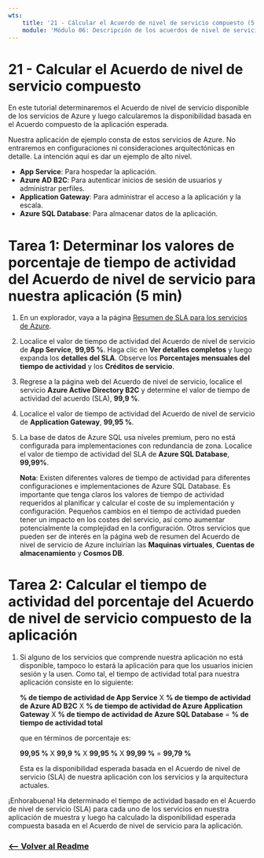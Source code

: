 ```yaml
---
wts:
    title: '21 - Cálcular el Acuerdo de nivel de servicio compuesto (5 min)'
    module: 'Módulo 06: Descripción de los acuerdos de nivel de servicio y Azure Cost Management'
---
```

# 21 - Calcular el Acuerdo de nivel de servicio compuesto

En este tutorial determinaremos el Acuerdo de nivel de servicio disponible de los servicios de Azure y luego calcularemos la disponibilidad basada en el Acuerdo compuesto de la aplicación esperada.

Nuestra aplicación de ejemplo consta de estos servicios de Azure. No entraremos en configuraciones ni consideraciones arquitectónicas en detalle. La intención aquí es dar un ejemplo de alto nivel.

+ **App Service**: Para hospedar la aplicación.
+ **Azure AD B2C**: Para autenticar inicios de sesión de usuarios y administrar perfiles.
+ **Application Gateway**: Para administrar el acceso a la aplicación y la escala. 
+ **Azure SQL Database**: Para almacenar datos de la aplicación. 

# Tarea 1: Determinar los valores de porcentaje de tiempo de actividad del Acuerdo de nivel de servicio para nuestra aplicación (5 min)

1. En un explorador, vaya a la página [Resumen de SLA para los servicios de Azure](https://azure.microsoft.com/es-es/support/legal/sla/summary/).

2. Localice el valor de tiempo de actividad del Acuerdo de nivel de servicio de **App Service**, **99,95 %**. Haga clic en **Ver detalles completos** y luego expanda los **detalles del SLA**. Observe los **Porcentajes mensuales del tiempo de actividad** y los **Créditos de servicio**.

3. Regrese a la página web del Acuerdo de nivel de servicio, localice el servicio **Azure Active Directory B2C** y determine el valor de tiempo de actividad del acuerdo (SLA), **99,9 %**. 

4. Localice el valor de tiempo de actividad del Acuerdo de nivel de servicio de **Application Gateway**, **99,95 %**. 

5. La base de datos de Azure SQL usa niveles premium, pero no está configurada para implementaciones con redundancia de zona. Localice el valor de tiempo de actividad del SLA de **Azure SQL Database**, **99,99%**. 

    **Nota**: Existen diferentes valores de tiempo de actividad para diferentes configuraciones e implementaciones de Azure SQL Database. Es importante que tenga claros los valores de tiempo de actividad requeridos al planificar y calcular el coste de su implementación y configuración. Pequeños cambios en el tiempo de actividad pueden tener un impacto en los costes del servicio, así como aumentar potencialmente la complejidad en la configuración. Otros servicios que pueden ser de interés en la página web de resumen del Acuerdo de nivel de servicio de Azure incluirían las **Maquinas virtuales**, **Cuentas de almacenamiento** y **Cosmos DB**.

# Tarea 2: Calcular el tiempo de actividad del porcentaje del Acuerdo de nivel de servicio compuesto de la aplicación

1. Si alguno de los servicios que comprende nuestra aplicación no está disponible, tampoco lo estará la aplicación para que los usuarios inicien sesión y la usen. Como tal, el tiempo de actividad total para nuestra aplicación consiste en lo siguiente:

    **% de tiempo de actividad de App Service** X **% de tiempo de actividad de Azure AD B2C** X **% de tiempo de actividad de Azure Application Gateway** X **% de tiempo de actividad de Azure SQL Database** = **% de tiempo de actividad total**

    que en términos de porcentaje es:

    **99,95 %** X **99,9 %** X **99,95 %** X **99,99 %** = **99,79 %**

    Esta es la disponibilidad esperada basada en el Acuerdo de nivel de servicio (SLA) de nuestra aplicación con los servicios y la arquitectura actuales.

¡Enhorabuena! Ha determinado el tiempo de actividad basado en el Acuerdo de nivel de servicio (SLA) para cada uno de los servicios en nuestra aplicación de muestra y luego ha calculado la disponibilidad esperada compuesta basada en el Acuerdo de nivel de servicio para la aplicación.


### [<-- Volver al Readme](../../../readme.md)